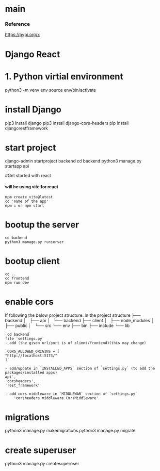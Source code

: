# main
### Reference
https://pypi.org/x

# Django React


# 1. Python virtial environment
python3 -m venv env
source env/bin/activate

# install Django
pip3 install django
pip3 install django-cors-headers
pip install djangorestframework

# start project
django-admin startproject backend
cd backend
python3 manage.py startapp api

#Get started with react
#### will be using vite for react
    npm create vite@latest
    cd 'name of the app'
    npm i or npm start

# bootup the server
    cd backend
    python3 manage.py runserver
# bootup client
    cd ..
    cd frontend
    npm run dev

# enable cors
If following the below project structure.
    In the project structure
    ├── backend
    │   ├── api
    │   └── backend
    ├── client
    │   ├── node_modules
    │   ├── public
    │   └── src
    └── env
    ├── bin
    ├── include
    └── lib

    `cd backend`
    file `settings.py`
    - add (the given url/port is of client/frontend)(this may change)

    `CORS_ALLOWED_ORIGINS = [
    "http://localhost:5173/"
    ]`

    - add/update in `INSTALLED_APPS` section of `settings.py` (to add the packages/installed apps)
    api',
    'corsheaders',
    'rest_framework'

    - add cors middleware in `MIDDLEWAR` section of `settings.py`
        'corsheaders.middleware.CorsMiddleware'

# migrations
python3 manage.py makemigrations
python3 manage.py migrate

# create superuser
python3 manage.py createsuperuser


